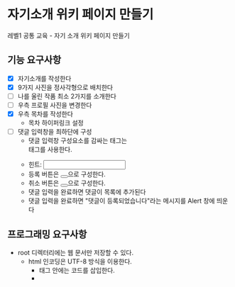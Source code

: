 # 자기소개 위키 페이지 만들기

레벨1 공통 교육 - 자기 소개 위키 페이지 만들기

## 기능 요구사항
- [x] 자기소개를 작성한다
- [x] 9가지 사진을 정사각형으로 배치한다
- [ ] 나를 울린 작품 최소 2가지를 소개한다
- [ ] 우측 프로필 사진을 변경한다 
- [x] 우측 목차를 작성한다
  - 목차 하이퍼링크 설정
- [ ] 댓글 입력창을 최하단에 구성
  - 댓글 입력창 구성요소를 감싸는 태그는 <form> 태그를 사용한다.
  - 힌트: <input type="text">
  - 등록 버튼은 <button type="button"></button>으로 구성한다.
  - 취소 버튼은 <button type="reset"></button>으로 구성한다.
  - 댓글 입력을 완료하면 댓글이 목록에 추가된다
  - 댓글 입력을 완료하면 "댓글이 등록되었습니다"라는 메시지를 Alert 창에 띄운다

## 프로그래밍 요구사항
- root 디렉터리에는 웹 문서만 저장할 수 있다.
  - html 인코딩은 UTF-8 방식을 이용한다.
    - <head> 태그 안에는 <meta charset="utf-8"> 코드를 삽입한다.
    - <title> 태그 안에는 적절한 제목을 재량껏 고민하여 삽입한다.
    - 웹 문서를 구성할 때는 시멘틱 태그 및 <div>로 적절히 화면을 나눈다.
    - 웹 문서의 본문 영역은 <h#> 태그를 사용하여 섹션을 구분한다.
  - 리소스를 불러오는 경로는 상대 경로로 지정해야 한다.
- images 디렉터리에는 이미지 파일만 저장할 수 있다.
- css 디렉터리에는 스타일링 파일만 저장할 수 있다.
- 레이아웃은 제공되는 템플릿 파일을 따르되, 본인이 원하는 대로 자유롭게 스타일링할 수 있다.
  - 단, 다음날 데일리 미팅 전까지 본 미션을 완성할 수 있는 분량으로 제한한다.
- 학습 목표가 HTML인 만큼, JavaScript에서 과도한 리팩터링은 지양하고 기능을 구현하는 데에만 의의를 둔다.
